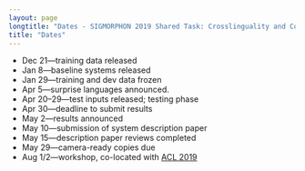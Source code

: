 ```yaml
---
layout: page
longtitle: "Dates - SIGMORPHON 2019 Shared Task: Crosslinguality and Context in Morphology"
title: "Dates"
---
```


- Dec 21—training data released
- Jan 8—baseline systems released
- Jan 29—training and dev data frozen
- Apr 5—surprise languages announced.
- Apr 20–29—test inputs released; testing phase
- Apr 30—deadline to submit results
- May 2—results announced
- May 10—submission of system description paper
- May 15—description paper reviews completed
- May 29—camera-ready copies due
- Aug 1/2—workshop, co-located with [ACL 2019](http://www.acl2019.org/EN/index.xhtml)
